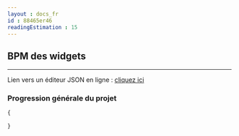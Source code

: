 ```yaml
---
layout : docs_fr
id : 88465er46
readingEstimation : 15
---
```


## BPM des widgets
------------------------

Lien vers un éditeur JSON en ligne : [cliquez ici](https://jsoneditoronline.org) 

### Progression générale du projet

```javascript
{
  
}
```



